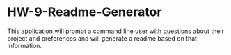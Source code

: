 # HW-9-Readme-Generator
This application will prompt a command line user with questions about their project and preferences and will generate a readme based on that information.
